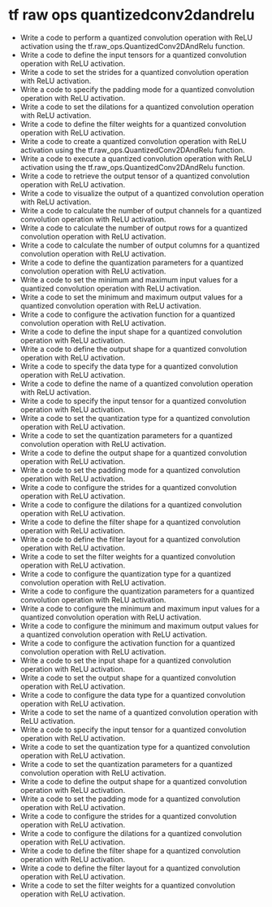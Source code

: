 # tf raw ops quantizedconv2dandrelu

- Write a code to perform a quantized convolution operation with ReLU activation using the tf.raw_ops.QuantizedConv2DAndRelu function.
- Write a code to define the input tensors for a quantized convolution operation with ReLU activation.
- Write a code to set the strides for a quantized convolution operation with ReLU activation.
- Write a code to specify the padding mode for a quantized convolution operation with ReLU activation.
- Write a code to set the dilations for a quantized convolution operation with ReLU activation.
- Write a code to define the filter weights for a quantized convolution operation with ReLU activation.
- Write a code to create a quantized convolution operation with ReLU activation using the tf.raw_ops.QuantizedConv2DAndRelu function.
- Write a code to execute a quantized convolution operation with ReLU activation using the tf.raw_ops.QuantizedConv2DAndRelu function.
- Write a code to retrieve the output tensor of a quantized convolution operation with ReLU activation.
- Write a code to visualize the output of a quantized convolution operation with ReLU activation.
- Write a code to calculate the number of output channels for a quantized convolution operation with ReLU activation.
- Write a code to calculate the number of output rows for a quantized convolution operation with ReLU activation.
- Write a code to calculate the number of output columns for a quantized convolution operation with ReLU activation.
- Write a code to define the quantization parameters for a quantized convolution operation with ReLU activation.
- Write a code to set the minimum and maximum input values for a quantized convolution operation with ReLU activation.
- Write a code to set the minimum and maximum output values for a quantized convolution operation with ReLU activation.
- Write a code to configure the activation function for a quantized convolution operation with ReLU activation.
- Write a code to define the input shape for a quantized convolution operation with ReLU activation.
- Write a code to define the output shape for a quantized convolution operation with ReLU activation.
- Write a code to specify the data type for a quantized convolution operation with ReLU activation.
- Write a code to define the name of a quantized convolution operation with ReLU activation.
- Write a code to specify the input tensor for a quantized convolution operation with ReLU activation.
- Write a code to set the quantization type for a quantized convolution operation with ReLU activation.
- Write a code to set the quantization parameters for a quantized convolution operation with ReLU activation.
- Write a code to define the output shape for a quantized convolution operation with ReLU activation.
- Write a code to set the padding mode for a quantized convolution operation with ReLU activation.
- Write a code to configure the strides for a quantized convolution operation with ReLU activation.
- Write a code to configure the dilations for a quantized convolution operation with ReLU activation.
- Write a code to define the filter shape for a quantized convolution operation with ReLU activation.
- Write a code to define the filter layout for a quantized convolution operation with ReLU activation.
- Write a code to set the filter weights for a quantized convolution operation with ReLU activation.
- Write a code to configure the quantization type for a quantized convolution operation with ReLU activation.
- Write a code to configure the quantization parameters for a quantized convolution operation with ReLU activation.
- Write a code to configure the minimum and maximum input values for a quantized convolution operation with ReLU activation.
- Write a code to configure the minimum and maximum output values for a quantized convolution operation with ReLU activation.
- Write a code to configure the activation function for a quantized convolution operation with ReLU activation.
- Write a code to set the input shape for a quantized convolution operation with ReLU activation.
- Write a code to set the output shape for a quantized convolution operation with ReLU activation.
- Write a code to configure the data type for a quantized convolution operation with ReLU activation.
- Write a code to set the name of a quantized convolution operation with ReLU activation.
- Write a code to specify the input tensor for a quantized convolution operation with ReLU activation.
- Write a code to set the quantization type for a quantized convolution operation with ReLU activation.
- Write a code to set the quantization parameters for a quantized convolution operation with ReLU activation.
- Write a code to define the output shape for a quantized convolution operation with ReLU activation.
- Write a code to set the padding mode for a quantized convolution operation with ReLU activation.
- Write a code to configure the strides for a quantized convolution operation with ReLU activation.
- Write a code to configure the dilations for a quantized convolution operation with ReLU activation.
- Write a code to define the filter shape for a quantized convolution operation with ReLU activation.
- Write a code to define the filter layout for a quantized convolution operation with ReLU activation.
- Write a code to set the filter weights for a quantized convolution operation with ReLU activation.